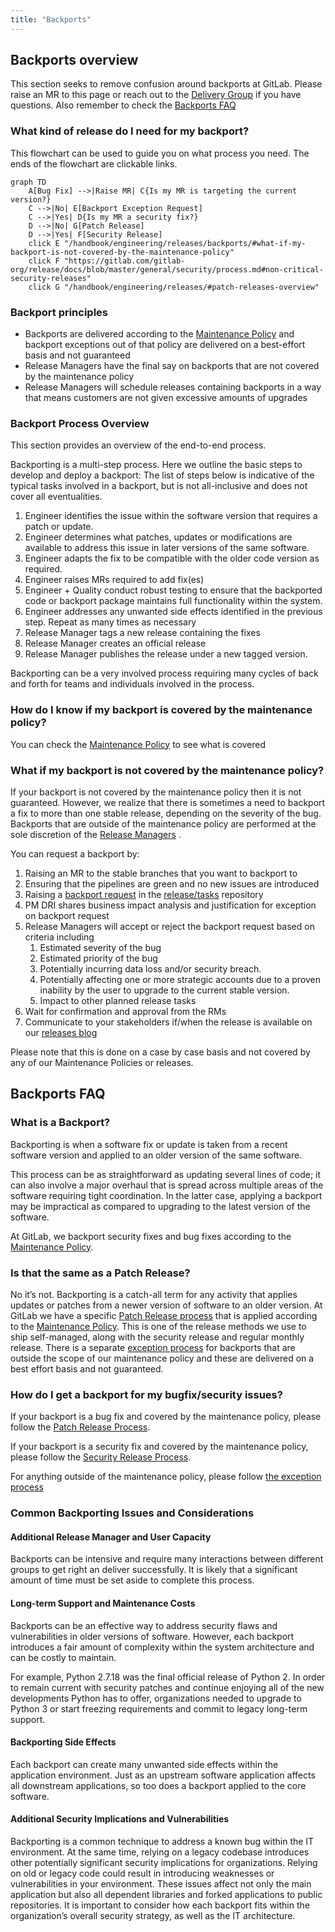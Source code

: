 ```yaml
---
title: "Backports"
---
```


## Backports overview

This section seeks to remove confusion around backports at GitLab. Please raise an MR to this page or reach out to the [Delivery Group](https://about.gitlab.com/handbook/engineering/infrastructure/team/delivery) if you have questions. Also remember to check the [Backports FAQ](/handbook/engineering/releases/backports/#backports-faq)

### What kind of release do I need for my backport?

This flowchart can be used to guide you on what process you need. The ends of the flowchart are clickable links.

```mermaid
graph TD
    A[Bug Fix] -->|Raise MR| C{Is my MR is targeting the current version?}
    C -->|No| E[Backport Exception Request]
    C -->|Yes| D{Is my MR a security fix?}
    D -->|No| G[Patch Release]
    D -->|Yes| F[Security Release]
    click E "/handbook/engineering/releases/backports/#what-if-my-backport-is-not-covered-by-the-maintenance-policy"
    click F "https://gitlab.com/gitlab-org/release/docs/blob/master/general/security/process.md#non-critical-security-releases"
    click G "/handbook/engineering/releases/#patch-releases-overview"

```

### Backport principles

- Backports are delivered according to the [Maintenance Policy](https://docs.gitlab.com/ee/policy/maintenance.html) and backport exceptions out of that policy are delivered on a best-effort basis and not guaranteed
- Release Managers have the final say on backports that are not covered by the maintenance policy
- Release Managers will schedule releases containing backports in a way that means customers are not given excessive amounts of upgrades

### Backport Process Overview

This section provides an overview of the end-to-end process.

Backporting is a multi-step process. Here we outline the basic steps to develop and deploy a backport: The list of steps below is indicative of the typical tasks involved in a backport, but is not all-inclusive and does not cover all eventualities.

1. Engineer identifies the issue within the software version that requires a patch or update.
1. Engineer determines what patches, updates or modifications are available to address this issue in later versions of the same software.
1. Engineer adapts the fix to be compatible with the older code version as required.
1. Engineer raises MRs required to add fix(es)
1. Engineer + Quality conduct robust testing to ensure that the backported code or backport package maintains full functionality within the system.
1. Engineer addresses any unwanted side effects identified in the previous step. Repeat as many times as necessary
1. Release Manager tags a new release containing the fixes
1. Release Manager creates an official release
1. Release Manager publishes the release under a new tagged version.

Backporting can be a very involved process requiring many cycles of back and forth for teams and individuals involved in the process.

### How do I know if my backport is covered by the maintenance policy?

You can check the [Maintenance Policy](https://docs.gitlab.com/ee/policy/maintenance.html) to see what is covered

### What if my backport is not covered by the maintenance policy?

If your backport is not covered by the maintenance policy then it is not guaranteed. However, we realize that there is sometimes a need to backport a fix to more than one stable release, depending on the severity of the bug. Backports that are outside of the maintenance policy are performed at the sole discretion of the [Release Managers](https://about.gitlab.com/handbook/engineering/infrastructure/team/delivery/#delivery-domain-ownership-between-delivery-teams) .

You can request a backport by:

1. Raising an MR to the stable branches that you want to backport to
1. Ensuring that the pipelines are green and no new issues are introduced
1. Raising a [backport request](https://gitlab.com/gitlab-org/release/tasks/-/issues/new?issuable_template=Backporting-request) in the [release/tasks](https://gitlab.com/gitlab-org/release/tasks) repository
1. PM DRI shares business impact analysis and justification for exception on backport request
1. Release Managers will accept or reject the backport request based on criteria including
    1. Estimated severity of the bug
    1. Estimated priority of the bug
    1. Potentially incurring data loss and/or security breach.
    1. Potentially affecting one or more strategic accounts due to a proven inability by the user to upgrade to the current stable version.
    1. Impact to other planned release tasks
1. Wait for confirmation and approval from the RMs
1. Communicate to your stakeholders if/when the release is available on our [releases blog](https://about.gitlab.com/releases/categories/releases/)


Please note that this is done on a case by case basis and not covered by any of our Maintenance Policies or releases.

## Backports FAQ

### What is a Backport?

Backporting is when a software fix or update is taken from a recent software version and applied to an older version of the same software.

This process can be as straightforward as updating several lines of code; it can also involve a major overhaul that is spread across multiple areas of the software requiring tight coordination. In the latter case, applying a backport may be impractical as compared to upgrading to the latest version of the software.

At GitLab, we backport security fixes and bug fixes according to the [Maintenance Policy](https://docs.gitlab.com/ee/policy/maintenance.html).

### Is that the same as a Patch Release?

No it’s not. Backporting is a catch-all term for any activity that applies updates or patches from a newer version of software to an older version. At GitLab we have a specific [Patch Release process](/handbook/engineering/releases/#patch-releases-overview) that is applied according to the [Maintenance Policy](https://docs.gitlab.com/ee/policy/maintenance.html). This is one of the release methods we use to ship self-managed, along with the security release and regular monthly release. There is a separate [exception process](https://docs.gitlab.com/ee/policy/maintenance.html#backporting-to-older-releases) for backports that are outside the scope of our maintenance policy and these are delivered on a best effort basis and not guaranteed.

### How do I get a backport for my bugfix/security issues?

If your backport is a bug fix and covered by the maintenance policy, please follow the [Patch Release Process](/handbook/engineering/releases/#patch-release-process).

If your backport is a security fix and covered by the maintenance policy, please follow the [Security Release Process](https://docs.gitlab.com/ee/policy/maintenance.html#security-releases).

For anything outside of the maintenance policy, please follow [the exception process](/handbook/engineering/releases/backports/#what-if-my-backport-is-not-covered-by-the-maintenance-policy)

### Common Backporting Issues and Considerations


#### Additional Release Manager and User Capacity

Backports can be intensive and require many interactions between different groups to get right an deliver successfully. It is likely that a significant amount of time must be set aside to complete this process.

#### Long-term Support and Maintenance Costs

Backports can be an effective way to address security flaws and vulnerabilities in older versions of software. However, each backport introduces a fair amount of complexity within the system architecture and can be costly to maintain.

For example, Python 2.7.18 was the final official release of Python 2. In order to remain current with security patches and continue enjoying all of the new developments Python has to offer, organizations needed to upgrade to Python 3 or start freezing requirements and commit to legacy long-term support.

#### Backporting Side Effects

Each backport can create many unwanted side effects within the application environment. Just as an upstream software application affects all downstream applications, so too does a backport applied to the core software.

#### Additional Security Implications and Vulnerabilities

Backporting is a common technique to address a known bug within the IT environment. At the same time, relying on a legacy codebase introduces other potentially significant security implications for organizations. Relying on old or legacy code could result in introducing weaknesses or vulnerabilities in your environment. These issues affect not only the main application but also all dependent libraries and forked applications to public repositories. It is important to consider how each backport fits within the organization’s overall security strategy, as well as the IT architecture.
